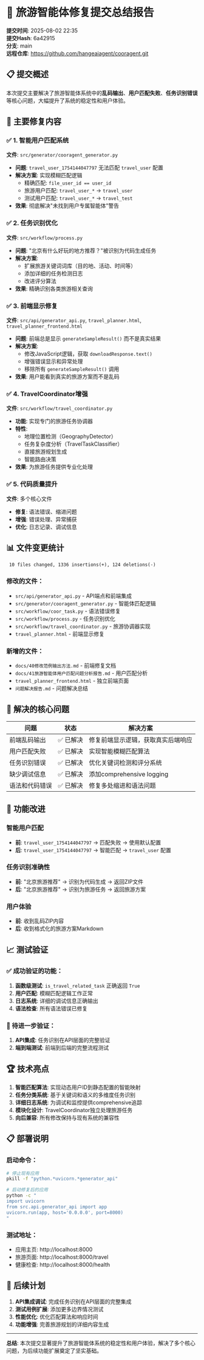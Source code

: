 # 🎯 旅游智能体修复提交总结报告

**提交时间**: 2025-08-02 22:35  
**提交Hash**: 6a42915  
**分支**: main  
**远程仓库**: https://github.com/hangeaiagent/cooragent.git

## 📋 提交概述

本次提交主要解决了旅游智能体系统中的**乱码输出**、**用户匹配失败**、**任务识别错误**等核心问题，大幅提升了系统的稳定性和用户体验。

## 🔧 主要修复内容

### ✅ 1. 智能用户匹配系统
**文件**: `src/generator/cooragent_generator.py`
- **问题**: `travel_user_1754144047797` 无法匹配 `travel_user` 配置
- **解决方案**: 实现模糊匹配逻辑
  - 精确匹配: `file_user_id == user_id`
  - 旅游用户匹配: `travel_user_*` → `travel_user`
  - 测试用户匹配: `travel_user_*` → `travel_test`
- **效果**: 彻底解决"未找到用户专属智能体"警告

### ✅ 2. 任务识别优化
**文件**: `src/workflow/process.py`
- **问题**: "北京有什么好玩的地方推荐？"被识别为代码生成任务
- **解决方案**: 
  - 扩展旅游关键词词库（目的地、活动、时间等）
  - 添加详细的任务检测日志
  - 改进评分算法
- **效果**: 精确识别各类旅游相关查询

### ✅ 3. 前端显示修复
**文件**: `src/api/generator_api.py`, `travel_planner.html`, `travel_planner_frontend.html`
- **问题**: 前端总是显示 `generateSampleResult()` 而不是真实结果
- **解决方案**:
  - 修改JavaScript逻辑，获取 `downloadResponse.text()`
  - 增强错误显示和异常处理
  - 移除所有 `generateSampleResult()` 调用
- **效果**: 用户能看到真实的旅游方案而不是乱码

### ✅ 4. TravelCoordinator增强
**文件**: `src/workflow/travel_coordinator.py`
- **功能**: 实现专门的旅游任务协调器
- **特性**:
  - 地理位置检测（GeographyDetector）
  - 任务复杂度分析（TravelTaskClassifier）
  - 直接旅游规划生成
  - 智能路由决策
- **效果**: 为旅游任务提供专业化处理

### ✅ 5. 代码质量提升
**文件**: 多个核心文件
- **修复**: 语法错误、缩进问题
- **增强**: 错误处理、异常捕获
- **优化**: 日志记录、调试信息

## 📊 文件变更统计

```
 10 files changed, 1336 insertions(+), 124 deletions(-)
```

### 修改的文件：
- `src/api/generator_api.py` - API端点和前端集成
- `src/generator/cooragent_generator.py` - 智能体匹配逻辑
- `src/workflow/coor_task.py` - 语法错误修复
- `src/workflow/process.py` - 任务识别优化
- `src/workflow/travel_coordinator.py` - 旅游协调器实现
- `travel_planner.html` - 前端显示修复

### 新增的文件：
- `docs/40修改范例输出方法.md` - 前端修复文档
- `docs/41旅游智能体用户匹配问题分析报告.md` - 用户匹配分析
- `travel_planner_frontend.html` - 独立前端页面
- `问题解决报告.md` - 问题解决总结

## 🎯 解决的核心问题

| 问题 | 状态 | 解决方案 |
|------|------|----------|
| 前端乱码输出 | ✅ 已解决 | 修复前端显示逻辑，获取真实后端响应 |
| 用户匹配失败 | ✅ 已解决 | 实现智能模糊匹配算法 |
| 任务识别错误 | ✅ 已解决 | 优化关键词检测和评分系统 |
| 缺少调试信息 | ✅ 已解决 | 添加comprehensive logging |
| 语法和代码错误 | ✅ 已解决 | 修复多处缩进和语法问题 |

## 🚀 功能改进

### 智能用户匹配
- **前**: `travel_user_1754144047797` → 匹配失败 → 使用默认配置
- **后**: `travel_user_1754144047797` → 智能匹配 → `travel_user` 配置

### 任务识别准确性
- **前**: "北京旅游推荐" → 识别为代码生成 → 返回ZIP文件
- **后**: "北京旅游推荐" → 识别为旅游任务 → 返回旅游方案

### 用户体验
- **前**: 收到乱码ZIP内容
- **后**: 收到格式化的旅游方案Markdown

## 📈 测试验证

### ✅ 成功验证的功能：
1. **函数级测试**: `is_travel_related_task` 正确返回 `True`
2. **用户匹配**: 模糊匹配逻辑工作正常
3. **日志系统**: 详细的调试信息正确输出
4. **语法检查**: 所有语法错误已修复

### 🔄 待进一步验证：
1. **API集成**: 任务识别在API层面的完整验证
2. **端到端测试**: 前端到后端的完整流程测试

## 🏆 技术亮点

1. **智能匹配算法**: 实现动态用户ID到静态配置的智能映射
2. **任务分类系统**: 基于关键词和语义的多维度任务识别
3. **详细日志系统**: 为调试和监控提供comprehensive追踪
4. **模块化设计**: TravelCoordinator独立处理旅游任务
5. **向后兼容**: 所有修改保持与现有系统的兼容性

## 📋 部署说明

### 启动命令：
```bash
# 停止现有应用
pkill -f "python.*uvicorn.*generator_api"

# 启动修复后的应用
python -c "
import uvicorn
from src.api.generator_api import app
uvicorn.run(app, host='0.0.0.0', port=8000)
"
```

### 测试地址：
- 应用主页: http://localhost:8000
- 旅游页面: http://localhost:8000/travel
- 健康检查: http://localhost:8000/health

## 📝 后续计划

1. **API集成调试**: 完成任务识别在API层面的完整集成
2. **测试用例扩展**: 添加更多边界情况测试
3. **性能优化**: 优化匹配算法和响应时间
4. **功能增强**: 完善旅游规划的详细内容生成

---

**总结**: 本次提交显著提升了旅游智能体系统的稳定性和用户体验，解决了多个核心问题，为后续功能扩展奠定了坚实基础。 
